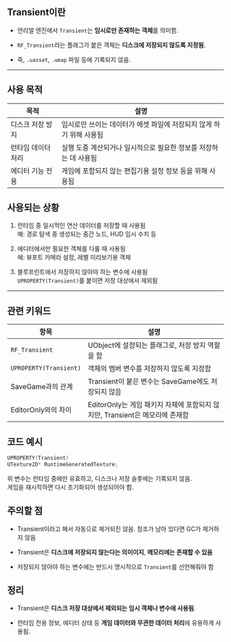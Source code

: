 ## Transient이란
- 언리얼 엔진에서 `Transient`는 **임시로만 존재하는 객체**를 의미함. 
	  
- `RF_Transient`라는 플래그가 붙은 객체는 **디스크에 저장되지 않도록 지정됨**. 
	  
- 즉, `.uasset`, `.umap` 파일 등에 기록되지 않음.

---

## 사용 목적

| 목적         | 설명                                     |
| ---------- | -------------------------------------- |
| 디스크 저장 방지  | 임시로만 쓰이는 데이터가 에셋 파일에 저장되지 않게 하기 위해 사용됨 |
| 런타임 데이터 처리 | 실행 도중 계산되거나 일시적으로 필요한 정보를 저장하는 데 사용됨   |
| 에디터 기능 전용  | 게임에 포함되지 않는 편집기용 설정 정보 등을 위해 사용됨       |
## 사용되는 상황

1. 런타임 중 일시적인 연산 데이터를 저장할 때 사용됨  
    예: 경로 탐색 중 생성되는 중간 노드, HUD 임시 수치 등
    
2. 에디터에서만 필요한 객체를 다룰 때 사용됨  
    예: 뷰포트 카메라 설정, 레벨 미리보기용 객체
    
3. 블루프린트에서 저장하지 않아야 하는 변수에 사용됨  
    `UPROPERTY(Transient)`를 붙이면 저장 대상에서 제외됨
    

---

## 관련 키워드
| 항목                     | 설명                                                   |
| ---------------------- | ---------------------------------------------------- |
| `RF_Transient`         | UObject에 설정되는 플래그로, 저장 방지 역할을 함                      |
| `UPROPERTY(Transient)` | 객체의 멤버 변수를 저장하지 않도록 지정함                              |
| SaveGame과의 관계          | Transient이 붙은 변수는 SaveGame에도 저장되지 않음                 |
| EditorOnly와의 차이        | EditorOnly는 게임 패키지 자체에 포함되지 않지만, Transient은 메모리에 존재함 |
## 코드 예시
```cpp
UPROPERTY(Transient)
UTexture2D* RuntimeGeneratedTexture;
```
위 변수는 런타임 중에만 유효하고, 디스크나 저장 슬롯에는 기록되지 않음.  
게임을 재시작하면 다시 초기화되어 생성되어야 함.

## 주의할 점

- Transient이라고 해서 자동으로 제거되진 않음. 참조가 남아 있다면 GC가 제거하지 않음
    
- Transient은 **디스크에 저장되지 않는다는 의미이지**, **메모리에는 존재할 수 있음**
    
- 저장되지 않아야 하는 변수에는 반드시 명시적으로 `Transient`를 선언해줘야 함

## 정리
- Transient은 **디스크 저장 대상에서 제외되는 임시 객체나 변수에 사용됨**. 
	  
- 런타임 전용 정보, 에디터 상태 등 **게임 데이터와 무관한 데이터 처리**에 유용하게 사용됨.